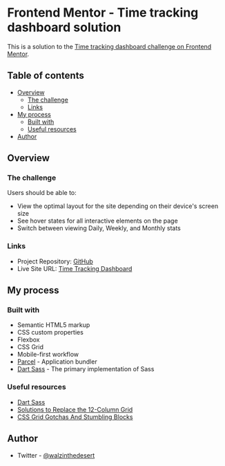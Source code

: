 # Frontend Mentor - Time tracking dashboard solution

This is a solution to the [Time tracking dashboard challenge on Frontend Mentor](https://www.frontendmentor.io/challenges/time-tracking-dashboard-UIQ7167Jw).

## Table of contents

- [Overview](#overview)
  - [The challenge](#the-challenge)
  - [Links](#links)
- [My process](#my-process)
  - [Built with](#built-with)
  - [Useful resources](#useful-resources)
- [Author](#author)

## Overview

### The challenge

Users should be able to:

- View the optimal layout for the site depending on their device's screen size
- See hover states for all interactive elements on the page
- Switch between viewing Daily, Weekly, and Monthly stats

### Links

- Project Repository: [GitHub](https://github.com/dmitrymitenkoff/time-tracking-dashboard)
- Live Site URL: [Time Tracking Dashboard](https://time-tracking-dashboard-git-main-newseelander.vercel.app)

## My process

### Built with

- Semantic HTML5 markup
- CSS custom properties
- Flexbox
- CSS Grid
- Mobile-first workflow
- [Parcel](https://parceljs.org/getting_started.html) - Application bundler
- [Dart Sass](https://sass-lang.com/dart-sass) - The primary implementation of Sass

### Useful resources

- [Dart Sass](https://sass-lang.com/dart-sass)
- [Solutions to Replace the 12-Column Grid](https://moderncss.dev/solutions-to-replace-the-12-column-grid/)
- [CSS Grid Gotchas And Stumbling Blocks](https://www.smashingmagazine.com/2017/09/css-grid-gotchas-stumbling-blocks/)

## Author

- Twitter - [@walzinthedesert](https://www.twitter.com/walzinthedesert)
